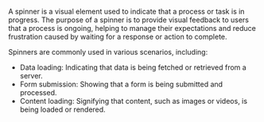 A spinner is a visual element used to indicate that a process or task is in progress. The purpose of a spinner is to provide visual feedback to users that a process is ongoing, helping to manage their expectations and reduce frustration caused by waiting for a response or action to complete.

Spinners are commonly used in various scenarios, including:
- Data loading: Indicating that data is being fetched or retrieved from a server.
- Form submission: Showing that a form is being submitted and processed.
- Content loading: Signifying that content, such as images or videos, is being loaded or rendered.
